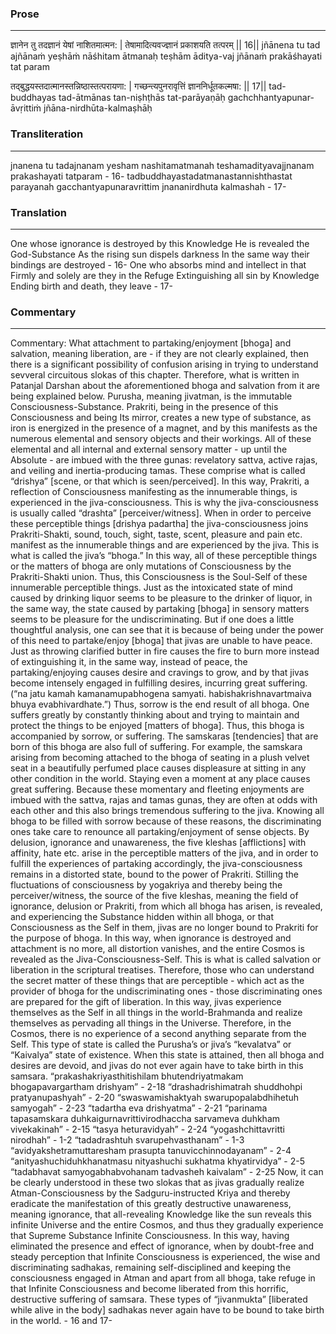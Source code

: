 ### Prose 
 --- 
ज्ञानेन तु तदज्ञानं येषां नाशितमात्मन: |
तेषामादित्यवज्ज्ञानं प्रकाशयति तत्परम् || 16||
jñānena tu tad ajñānaṁ yeṣhāṁ nāśhitam ātmanaḥ
teṣhām āditya-vaj jñānaṁ prakāśhayati tat param

तद्बुद्धयस्तदात्मानस्तन्निष्ठास्तत्परायणा: |
गच्छन्त्यपुनरावृत्तिं ज्ञाननिर्धूतकल्मषा: || 17||
tad-buddhayas tad-ātmānas tan-niṣhṭhās tat-parāyaṇāḥ
gachchhantyapunar-āvṛittiṁ jñāna-nirdhūta-kalmaṣhāḥ

### Transliteration 
 --- 
jnanena tu tadajnanam yesham nashitamatmanah teshamadityavajjnanam prakashayati tatparam - 16- tadbuddhayastadatmanastannishthastat parayanah gacchantyapunaravrittim jnananirdhuta kalmashah - 17-

### Translation 
 --- 
One whose ignorance is destroyed by this Knowledge He is revealed the God-Substance As the rising sun dispels darkness In the same way their bindings are destroyed - 16- One who absorbs mind and intellect in that Firmly and solely are they in the Refuge Extinguishing all sin by Knowledge Ending birth and death, they leave - 17-

### Commentary 
 --- 
Commentary: What attachment to partaking/enjoyment [bhoga] and salvation, meaning liberation, are - if they are not clearly explained, then there is a significant possibility of confusion arising in trying to understand sevveral circuitous slokas of this chapter. Therefore, what is written in Patanjal Darshan about the aforementioned bhoga and salvation from it are being explained below. Purusha, meaning jivatman, is the immutable Consciousness-Substance. Prakriti, being in the presence of this Consciousness and being Its mirror, creates a new type of substance, as iron is energized in the presence of a magnet, and by this manifests as the numerous elemental and sensory objects and their workings. All of these elemental and all internal and external sensory matter - up until the Absolute - are imbued with the three gunas: revelatory sattva, active rajas, and veiling and inertia-producing tamas. These comprise what is called “drishya” [scene, or that which is seen/perceived]. In this way, Prakriti, a reflection of Consciousness manifesting as the innumerable things, is experienced in the jiva-consciousness. This is why the jiva-consciousness is usually called “drashta” [perceiver/witness]. When in order to perceive these perceptible things [drishya padartha] the jiva-consciousness joins Prakriti-Shakti, sound, touch, sight, taste, scent, pleasure and pain etc. manifest as the innumerable things and are experienced by the jiva. This is what is called the jiva’s “bhoga.” In this way, all of these perceptible things or the matters of bhoga are only mutations of Consciousness by the Prakriti-Shakti union. Thus, this Consciousness is the Soul-Self of these innumerable perceptible things. Just as the intoxicated state of mind caused by drinking liquor seems to be pleasure to the drinker of liquor, in the same way, the state caused by partaking [bhoga] in sensory matters seems to be pleasure for the undiscriminating. But if one does a little thoughtful analysis, one can see that it is because of being under the power of this need to partake/enjoy [bhoga] that jivas are unable to have peace. Just as throwing clarified butter in fire causes the fire to burn more instead of extinguishing it, in the same way, instead of peace, the partaking/enjoying causes desire and cravings to grow, and by that jivas become intensely engaged in fulfilling desires, incurring great suffering. (“na jatu kamah kamanamupabhogena samyati. habishakrishnavartmaiva bhuya evabhivardhate.”) Thus, sorrow is the end result of all bhoga. One suffers greatly by constantly thinking about and trying to maintain and protect the things to be enjoyed [matters of bhoga]. Thus, this bhoga is accompanied by sorrow, or suffering. The samskaras [tendencies] that are born of this bhoga are also full of suffering. For example, the samskara arising from becoming attached to the bhoga of seating in a plush velvet seat in a beautifully perfumed place causes displeasure at sitting in any other condition in the world. Staying even a moment at any place causes great suffering. Because these momentary and fleeting enjoyments are imbued with the sattva, rajas and tamas gunas, they are often at odds with each other and this also brings tremendous suffering to the jiva. Knowing all bhoga to be filled with sorrow because of these reasons, the discriminating ones take care to renounce all partaking/enjoyment of sense objects. By delusion, ignorance and unawareness, the five kleshas [afflictions] with affinity, hate etc. arise in the perceptible matters of the jiva, and in order to fulfill the experiences of partaking accordingly, the jiva-consciousness remains in a distorted state, bound to the power of Prakriti. Stilling the fluctuations of consciousness by yogakriya and thereby being the perceiver/witness, the source of the five kleshas, meaning the field of ignorance, delusion or Prakriti, from which all bhoga has arisen, is revealed, and experiencing the Substance hidden within all bhoga, or that Consciousness as the Self in them, jivas are no longer bound to Prakriti for the purpose of bhoga. In this way, when ignorance is destroyed and attachment is no more, all distortion vanishes, and the entire Cosmos is revealed as the Jiva-Consciousness-Self. This is what is called salvation or liberation in the scriptural treatises. Therefore, those who can understand the secret matter of these things that are perceptible - which act as the provider of bhoga for the undiscriminating ones - those discriminating ones are prepared for the gift of liberation. In this way, jivas experience themselves as the Self in all things in the world-Brahmanda and realize themselves as pervading all things in the Universe. Therefore, in the Cosmos, there is no experience of a second anything separate from the Self. This type of state is called the Purusha’s or jiva’s “kevalatva” or “Kaivalya” state of existence. When this state is attained, then all bhoga and desires are devoid, and jivas do not ever again have to take birth in this samsara. “prakashakriyasthitishilam bhutendriyatmakam bhogapavargartham drishyam” -  2-18 “drashadrishimatrah shuddhohpi pratyanupashyah” -  2-20 “swaswamishaktyah swarupopalabdhihetuh samyogah” -  2-23 “tadartha eva drishyatma” -  2-21 “parinama tapasamskara duhkaigurnavrittivirodhaccha sarvameva duhkham vivekakinah” -  2-15 “tasya heturavidyah” -  2-24 “yogashchittavritti nirodhah” -  1-2 “tadadrashtuh svarupehvasthanam” -  1-3 “avidyakshetramuttaresham prasupta tanuvicchinnodayanam” -  2-4 “anityashuchiduhkhanatmasu nityashuchi sukhatma khyatirvidya” -  2-5 “tadabhavat samyogabhabvohanam tadvasheh kaivalam” -  2-25 Now, it can be clearly understood in these two slokas that as jivas gradually realize Atman-Consciousness by the Sadguru-instructed Kriya and thereby eradicate the manifestation of this greatly destructive unawareness, meaning ignorance, that all-revealing Knowledge like the sun reveals this infinite Universe and the entire Cosmos, and thus they gradually experience that Supreme Substance Infinite Consciousness. In this way, having eliminated the presence and effect of ignorance, when by doubt-free and steady perception that Infinite Consciousness is experienced, the wise and discriminating sadhakas, remaining self-disciplined and keeping the consciousness engaged in Atman and apart from all bhoga, take refuge in that Infinite Consciousness and become liberated from this horrific, destructive suffering of samsara. These types of “jivanmukta” [liberated while alive in the body] sadhakas never again have to be bound to take birth in the world. - 16 and 17-